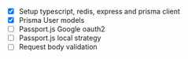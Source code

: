 - [x] Setup typescript, redis, express and prisma client
- [x] Prisma User models
- [ ] Passport.js Google oauth2
- [ ] Passport.js  local strategy
- [ ] Request body validation